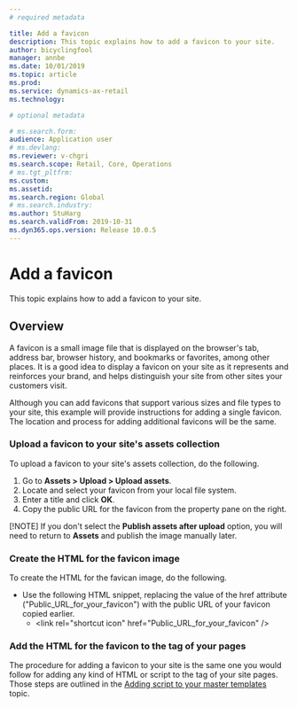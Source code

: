 ```yaml
---
# required metadata

title: Add a favicon
description: This topic explains how to add a favicon to your site.
author: bicyclingfool
manager: annbe
ms.date: 10/01/2019
ms.topic: article
ms.prod: 
ms.service: dynamics-ax-retail
ms.technology: 

# optional metadata

# ms.search.form: 
audience: Application user
# ms.devlang: 
ms.reviewer: v-chgri
ms.search.scope: Retail, Core, Operations
# ms.tgt_pltfrm: 
ms.custom: 
ms.assetid: 
ms.search.region: Global
# ms.search.industry: 
ms.author: StuHarg
ms.search.validFrom: 2019-10-31
ms.dyn365.ops.version: Release 10.0.5
---
```


# Add a favicon

This topic explains how to add a favicon to your site.

## Overview

A favicon is a small image file that is displayed on the browser's tab, address bar, browser history, and bookmarks or favorites, among other places. It is a good idea to display a favicon on your site as it represents and reinforces your brand, and helps distinguish your site from other sites your customers visit. 

Although you can add favicons that support various sizes and file types to your site, this example will provide instructions for adding a single favicon. The location and process for adding additional favicons will be the same. 

### Upload a favicon to your site's assets collection

To upload a favicon to your site's assets collection, do the following.

1. Go to **Assets > Upload > Upload assets**.
1. Locate and select your favicon from your local file system.
1. Enter a title and click **OK**. 
1. Copy the public URL for the favicon from the property pane on the right.

[!NOTE]
If you don't select the **Publish assets after upload** option, you will need to return to **Assets** and publish the image manually later. 

### Create the HTML for the favicon image

To create the HTML for the favican image, do the following.

- Use the following HTML snippet, replacing the value of the href attribute ("Public_URL_for_your_favicon") with the public URL of your favicon copied earlier. 
  - &lt;link rel="shortcut icon" href="Public_URL_for_your_favicon" /&gt;

### Add the HTML for the favicon to the <head> tag of your pages

The procedure for adding a favicon to your site is the same one you would follow for adding any kind of HTML or script to the <head> tag of your site pages. Those steps are outlined in the [Adding script to your master templates](http://) topic. 

 

 

 

 
